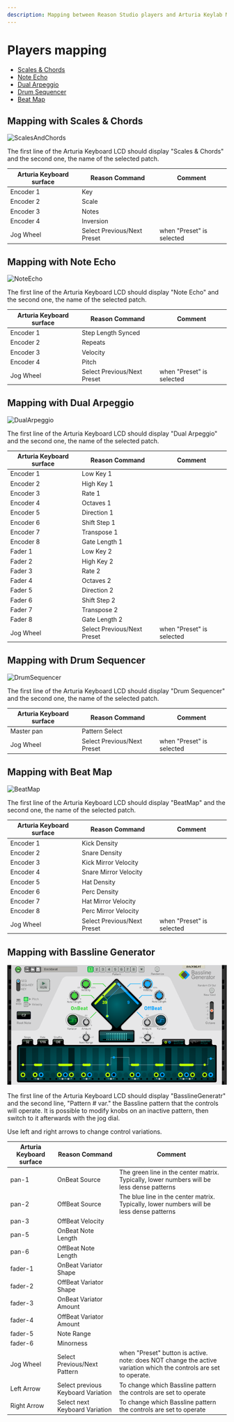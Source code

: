 ```yaml
---
description: Mapping between Reason Studio players and Arturia Keylab MKII
---
```

# Players mapping

* [Scales & Chords](#mapping-with-scales--chords)
* [Note Echo](#mapping-with-note-echo)
* [Dual Arpeggio](#mapping-with-dual-arpeggio)
* [Drum Sequencer](#mapping-with-drum-sequencer)
* [Beat Map](#mapping-with-beat-map)

## Mapping with Scales & Chords

![ScalesAndChords](./images/ScalesAndChords.png)

The first line of the Arturia Keyboard LCD should display "Scales & Chords" and the second one, the name of the selected patch.

| Arturia Keyboard surface | Reason Command | Comment |
| -------------------------- | -------------- | ----------------------- |
| Encoder 1 | Key |  |
| Encoder 2 | Scale |  |
| Encoder 3 | Notes |  |
| Encoder 4 | Inversion |  |
| Jog Wheel | Select Previous/Next Preset | when "Preset" is selected |

## Mapping with Note Echo

![NoteEcho](./images/NoteEcho.png)

The first line of the Arturia Keyboard LCD should display "Note Echo" and the second one, the name of the selected patch.

| Arturia Keyboard surface | Reason Command | Comment |
| -------------------------- | -------------- | ----------------------- |
| Encoder 1 | Step Length Synced |  |
| Encoder 2 | Repeats |  |
| Encoder 3 | Velocity |  |
| Encoder 4 | Pitch |  |
| Jog Wheel | Select Previous/Next Preset | when "Preset" is selected |

## Mapping with Dual Arpeggio

![DualArpeggio](./images/DualArpeggio.png)

The first line of the Arturia Keyboard LCD should display "Dual Arpeggio" and the second one, the name of the selected patch.

| Arturia Keyboard surface | Reason Command | Comment |
| -------------------------- | -------------- | ----------------------- |
| Encoder 1 | Low Key 1 |  |
| Encoder 2 | High Key 1 |  |
| Encoder 3 | Rate 1 |  |
| Encoder 4 | Octaves 1 |  |
| Encoder 5 | Direction 1 |  |
| Encoder 6 | Shift Step 1 |  |
| Encoder 7 | Transpose 1 |  |
| Encoder 8 | Gate Length 1 |  |
| Fader 1 | Low Key 2 |  |
| Fader 2 | High Key 2 |  |
| Fader 3 | Rate 2 |  |
| Fader 4 | Octaves 2 |  |
| Fader 5 | Direction 2 |  |
| Fader 6 | Shift Step 2 |  |
| Fader 7 | Transpose 2 |  |
| Fader 8 | Gate Length 2 |  |
| Jog Wheel | Select Previous/Next Preset | when "Preset" is selected |

## Mapping with Drum Sequencer

![DrumSequencer](./images/DrumSequencer.jpg)

The first line of the Arturia Keyboard LCD should display "Drum Sequencer" and the second one, the name of the selected patch.

| Arturia Keyboard surface | Reason Command | Comment |
| -------------------------- | -------------- | ----------------------- |
| Master pan | Pattern Select |  |
| Jog Wheel | Select Previous/Next Preset | when "Preset" is selected |

## Mapping with Beat Map

![BeatMap](./images/BeatMap.png)

The first line of the Arturia Keyboard LCD should display "BeatMap" and the second one, the name of the selected patch.

| Arturia Keyboard surface | Reason Command | Comment |
| -------------------------- | -------------- | ----------------------- |
| Encoder 1 | Kick Density |  |
| Encoder 2 | Snare Density |  |
| Encoder 3 | Kick Mirror Velocity |  |
| Encoder 4 | Snare Mirror Velocity |  |
| Encoder 5 | Hat Density |  |
| Encoder 6 | Perc Density |  |
| Encoder 7 | Hat Mirror Velocity |  |
| Encoder 8 | Perc Mirror Velocity |  |
| Jog Wheel | Select Previous/Next Preset | when "Preset" is selected |

## Mapping with Bassline Generator

![Bassline Generator](./images/basslinegenerator.png)

The first line of the Arturia Keyboard LCD should display "BasslineGeneratr" and the second line, "Pattern # var." the Bassline pattern that the controls will operate. It is possible to modify knobs on an inactive pattern, then switch to it afterwards with the jog dial.

Use left and right arrows to change control variations.

| Arturia Keyboard surface | Reason Command | Comment |
| -------------------------- | -------------- | ----------------------- |
|pan-1|OnBeat Source|The green line in the center matrix. Typically, lower numbers will be less dense patterns|
|pan-2|OffBeat Source|The blue line in the center matrix. Typically, lower numbers will be less dense patterns
|pan-3|OffBeat Velocity|
|pan-5|OnBeat Note Length|
|pan-6|OffBeat Note Length|
|fader-1|OnBeat Variator Shape|
|fader-2|OffBeat Variator Shape|
|fader-3|OnBeat Variator Amount|
|fader-4|OffBeat Variator Amount|
|fader-5|Note Range|
|fader-6|Minorness|
| Jog Wheel | Select Previous/Next Pattern | when "Preset" button is active. note: does NOT change the active variation which the controls are set to operate.|
| Left Arrow | Select previous Keyboard Variation | To change which Bassline pattern the controls are set to operate |
| Right Arrow | Select next Keyboard Variation | To change which Bassline pattern the controls are set to operate |
